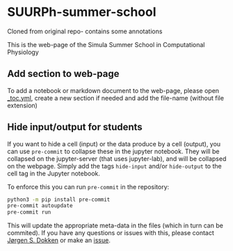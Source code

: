# SUURPh-summer-school

Cloned from original repo- contains some annotations

This is the web-page of the Simula Summer School in Computational Physiology

## Add section to web-page

To add a notebook or markdown document to the web-page, please open [\_toc.yml](_toc.yml), create a new section if needed and add the file-name (without file extension)

## Hide input/output for students

If you want to hide a cell (input) or the data produce by a cell (output), you can use `pre-commit` to collapse these in the jupyter notebook.
They will be collapsed on the jupyter-server (that uses jupyter-lab), and will be collapsed on the webpage.
Simply add the tags `hide-input` and/or `hide-output` to the cell tag in the Jupyter notebook.

To enforce this you can run `pre-commit` in the repository:

```bash
python3 -m pip install pre-commit
pre-commit autoupdate
pre-commit run
```

This will update the appropriate meta-data in the files (which in turn can be commited).
If you have any questions or issues with this, please contact [Jørgen S. Dokken](https://github.com/jorgensd/) or make an [issue](https://github.com/Simula-SSCP/SSCP_2024_lectures/issues/new).
